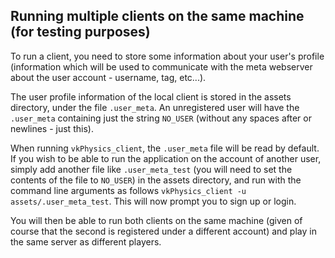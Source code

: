 ## Running multiple clients on the same machine (for testing purposes)

To run a client, you need to store some information about your user's profile (information which will be used to communicate with the meta webserver about the user account - username, tag, etc...).

The user profile information of the local client is stored in the assets directory, under the file `.user_meta`. An unregistered user will have the `.user_meta` containing just the string `NO_USER` (without any spaces after or newlines - just this).

When running `vkPhysics_client`, the `.user_meta` file will be read by default. If you wish to be able to run the application on the account of another user, simply add another file like `.user_meta_test` (you will need to set the contents of the file to `NO_USER`) in the assets directory, and run with the command line arguments as follows `vkPhysics_client -u assets/.user_meta_test`. This will now prompt you to sign up or login.

You will then be able to run both clients on the same machine (given of course that the second is registered under a different account) and play in the same server as different players.
